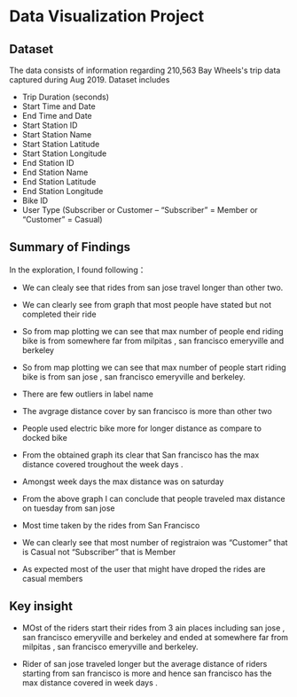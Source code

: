 # Data Visualization Project
## Dataset

The data consists of information regarding 210,563 Bay Wheels's trip data captured during Aug 2019. Dataset includes
- Trip Duration (seconds)
- Start Time and Date
- End Time and Date
- Start Station ID
- Start Station Name
- Start Station Latitude
- Start Station Longitude
- End Station ID 
- End Station Name
- End Station Latitude
- End Station Longitude
- Bike ID
- User Type (Subscriber or Customer – “Subscriber” = Member or “Customer” = Casual)



## Summary of Findings

In the exploration, I found following：

* We can clealy see that rides from san jose travel longer than other two.

* We can clearly see from graph that most people have stated but not completed their ride

* So from map plotting we can see that max number of people end riding bike is from somewhere far from milpitas , san francisco emeryville and berkeley

* So from map plotting we can see that max number of people start riding bike is from san jose , san francisco emeryville and berkeley.
* There are few outliers in label name

* The avgrage distance cover by san francisco is more than other two

* People used electric bike more for longer distance as compare to docked bike 

* From the obtained graph its clear that San francisco has the max distance covered troughout the week days .

* Amongst week days the max distance was on saturday

* From the above graph I can conclude that people traveled max distance on tuesday from san jose

* Most time taken by the rides from San Francisco

* We can clearly see that most number of registraion was  “Customer” that is Casual not “Subscriber” that is Member

* As expected most of the user that might have droped the rides are casual members 

## Key insight 

* MOst of the riders start their rides from 3 ain places including san jose , san francisco emeryville and berkeley and ended at somewhere far from milpitas , san francisco emeryville and berkeley. 

* Rider of san jose traveled longer but the average distance of riders starting from san francisco is more and hence san francisco has the max distance covered in week days .

